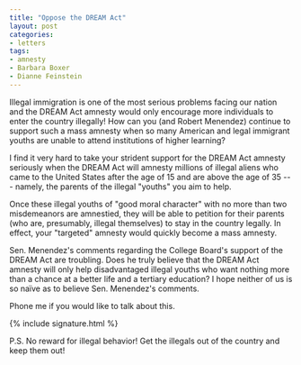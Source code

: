 ```yaml
---
title: "Oppose the DREAM Act"
layout: post
categories:
- letters
tags:
- amnesty
- Barbara Boxer
- Dianne Feinstein
---
```


Illegal immigration is one of the most serious problems facing our nation and the DREAM Act amnesty would only encourage more individuals to enter the country illegally! How can you (and Robert Menendez) continue to support such a mass amnesty when so many American and legal immigrant youths are unable to attend institutions of higher learning?

I find it very hard to take your strident support for the DREAM Act amnesty seriously when the DREAM Act will amnesty millions of illegal aliens who came to the United States after the age of 15 and are above the age of 35 --- namely, the parents of the illegal "youths" you aim to help.

Once these illegal youths of "good moral character" with no more than two misdemeanors are amnestied, they will be able to petition for their parents (who are, presumably, illegal themselves) to stay in the country legally. In effect, your "targeted" amnesty would quickly become a mass amnesty.

Sen. Menendez's comments regarding the College Board's support of the DREAM Act are troubling. Does he truly believe that the DREAM Act amnesty will only help disadvantaged illegal youths who want nothing more than a chance at a better life and a tertiary education? I hope neither of us is so naïve as to believe Sen. Menendez's comments.

Phone me if you would like to talk about this.

{% include signature.html %}

P.S. No reward for illegal behavior! Get the illegals out of the country and keep them out!